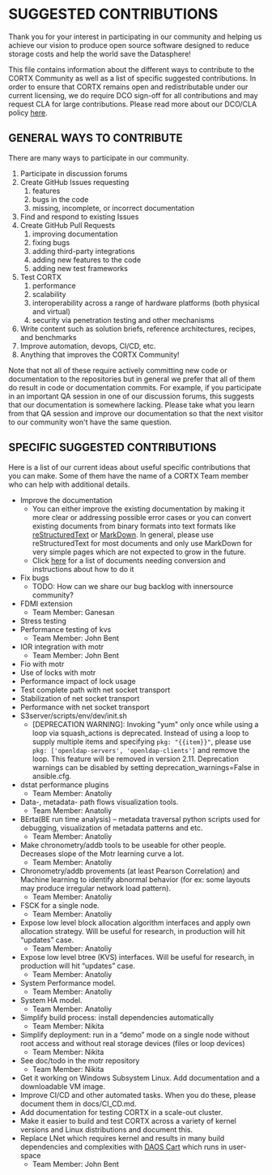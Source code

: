 SUGGESTED CONTRIBUTIONS
=======================
Thank you for your interest in participating in our community and helping us achieve our vision to produce open source software designed to reduce storage costs and help the world save the Datasphere!

This file contains information about the different ways to contribute to the CORTX Community as well as a list of specific suggested contributions.  In order to ensure that CORTX remains open and redistributable under our current licensing, we do require DCO sign-off for all contributions and may request CLA for large contributions.  Please read more about our DCO/CLA policy [here](dco_cla.md).

GENERAL WAYS TO CONTRIBUTE
--------------------------
There are many ways to participate in our community.
1. Participate in discussion forums
2. Create GitHub Issues requesting 
    1. features
    2. bugs in the code
    3. missing, incomplete, or incorrect documentation
3. Find and respond to existing Issues
4. Create GitHub Pull Requests 
    1. improving documentation
    2. fixing bugs
    3. adding third-party integrations
    4. adding new features to the code
    5. adding new test frameworks
5. Test CORTX 
    1. performance
    2. scalability
    3. interoperability across a range of hardware platforms (both physical and virtual)
    4. security via penetration testing and other mechanisms
6. Write content such as solution briefs, reference architectures, recipes, and benchmarks
7. Improve automation, devops, CI/CD, etc.
8. Anything that improves the CORTX Community!

Note that not all of these require actively committing new code or documentation to the repositories but in general we prefer that all of them do result in code or documentation commits.  For example, if you participate in an important QA session in one of our discussion forums, this suggests that our documentation is somewhere lacking.  Please take what you learn from that QA session and improve our documentation so that the next visitor to our community won't have the same question.

SPECIFIC SUGGESTED CONTRIBUTIONS
--------------------------------
Here is a list of our current ideas about useful specific contributions that you can make.  Some of them have the name of a CORTX Team member who can help with additional details.
* Improve the documentation 
  * You can either improve the existing documentation by making it more clear or addressing possible error cases or you can convert existing documents from binary formats into text formats like [reStructuredText](https://docutils.sourceforge.io/rst.html) or [MarkDown](https://www.markdownguide.org/).  In general, please use reStructuredText for most documents and only use MarkDown for very simple pages which are not expected to grow in the future.
  * Click [here](SuggestedDocumentConversions.md) for a list of documents needing conversion and instructions about how to do it
* Fix bugs 
  * TODO: How can we share our bug backlog with innersource community? 
* FDMI extension 
  * Team Member: Ganesan
* Stress testing 
* Performance testing of kvs 
  * Team Member: John Bent
* IOR integration with motr 
  * Team Member: John Bent
* Fio with motr 
* Use of locks with motr 
* Performance impact of lock usage 
* Test complete path with net socket transport 
* Stabilization of net socket transport 
* Performance with net socket transport 
* S3server/scripts/env/dev/init.sh 
  * [DEPRECATION WARNING]: Invoking "yum" only once while using a loop via squash_actions is deprecated. Instead of using a loop to supply multiple items and specifying `pkg: "{{item}}"`, please use `pkg: ['openldap-servers', 'openldap-clients']` and remove the loop. This feature will be removed in version 2.11. Deprecation warnings can be disabled by setting deprecation_warnings=False  in ansible.cfg. 
* dstat performance plugins 
  * Team Member: Anatoliy
* Data-, metadata- path flows visualization tools. 
  * Team Member: Anatoliy
* BErta(BE run time analysis) – metadata traversal python scripts used for debugging, visualization of metadata patterns and etc.
  * Team Member: Anatoliy
* Make chronometry/addb tools to be useable for other people. Decreases slope of the Motr learning curve a lot. 
  * Team Member: Anatoliy
* Chronometry/addb provements (at least Pearson Correlation) and Machine learning to identify abnormal behavior (for ex: some layouts may produce irregular network load pattern). 
  * Team Member: Anatoliy
* FSCK for a single node. 
  * Team Member: Anatoliy
* Expose low level block allocation algorithm interfaces and apply own allocation strategy. Will be useful for research, in production will hit “updates” case. 
  * Team Member: Anatoliy
* Expose low level btree (KVS) interfaces. Will be useful for research, in production will hit “updates” case. 
  * Team Member: Anatoliy
* System Performance model. 
  * Team Member: Anatoliy
* System HA model. 
  * Team Member: Anatoliy
* Simplify build process: install dependencies automatically 
  * Team Member: Nikita
* Simplify deployment: run in a “demo” mode on a single node without root access and without real storage devices (files or loop devices) 
  * Team Member: Nikita
* See doc/todo in the motr repository 
  * Team Member: Nikita
* Get it working on Windows Subsystem Linux.  Add documentation and a downloadable VM image. 
* Improve CI/CD and other automated tasks.  When you do these, please document them in docs/CI_CD.md. 
* Add documentation for testing CORTX in a scale-out cluster. 
* Make it easier to build and test CORTX across a variety of kernel versions and Linux distributions and document this. 
* Replace LNet which requires kernel and results in many build dependencies and complexities with [DAOS Cart](https://github.com/daos-stack/cart) which runs in user-space
  * Team Member: John Bent


